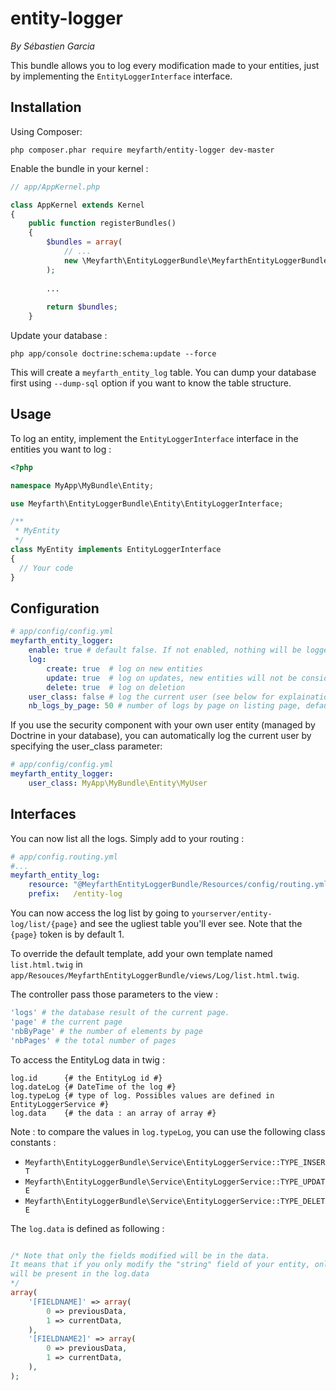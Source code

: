 entity-logger
=============

*By Sébastien Garcia*

This bundle allows you to log every modification made to your entities, just by implementing the ``EntityLoggerInterface`` interface.

## Installation

Using Composer:

    php composer.phar require meyfarth/entity-logger dev-master

Enable the bundle in your kernel :

```php
// app/AppKernel.php

class AppKernel extends Kernel
{
    public function registerBundles()
    {
        $bundles = array(
            // ...
            new \Meyfarth\EntityLoggerBundle\MeyfarthEntityLoggerBundle(),
        );
        
        ...
        
        return $bundles;
    }
```

Update your database :

    php app/console doctrine:schema:update --force
    
This will create a ``meyfarth_entity_log`` table. You can dump your database first using `--dump-sql` option if you want to know the table structure.

## Usage

To log an entity, implement the ``EntityLoggerInterface`` interface in the entities you want to log :
```php
<?php

namespace MyApp\MyBundle\Entity;

use Meyfarth\EntityLoggerBundle\Entity\EntityLoggerInterface;

/**
 * MyEntity
 */
class MyEntity implements EntityLoggerInterface
{
  // Your code
}
```

## Configuration
```yml
# app/config/config.yml
meyfarth_entity_logger:
    enable: true # default false. If not enabled, nothing will be logged
    log:
        create: true  # log on new entities
        update: true  # log on updates, new entities will not be considered as updates
        delete: true  # log on deletion
    user_class: false # log the current user (see below for explainations)
    nb_logs_by_page: 50 # number of logs by page on listing page, default is 50
```


If you use the security component with your own user entity (managed by Doctrine in your database), you can automatically log the current user by specifying the user_class parameter:

```yml
# app/config/config.yml
meyfarth_entity_logger:
    user_class: MyApp\MyBundle\Entity\MyUser
```

## Interfaces

You can now list all the logs. Simply add to your routing :
```yml
# app/config.routing.yml
#...
meyfarth_entity_log:
    resource: "@MeyfarthEntityLoggerBundle/Resources/config/routing.yml"
    prefix:   /entity-log

```

You can now access the log list by going to ``yourserver/entity-log/list/{page}`` and see the ugliest table you'll ever see. Note that the ``{page}`` token is by default 1.

To override the default template, add your own template named ``list.html.twig`` in ``app/Resouces/MeyfarthEntityLoggerBundle/views/Log/list.html.twig``. 

The controller pass those parameters to the view :
```yml
'logs' # the database result of the current page.
'page' # the current page
'nbByPage' # the number of elements by page
'nbPages' # the total number of pages
```

To access the EntityLog data in twig :
```twig
log.id      {# the EntityLog id #}
log.dateLog {# DateTime of the log #}
log.typeLog {# type of log. Possibles values are defined in EntityLoggerService #}
log.data    {# the data : an array of array #}
```

Note : to compare the values in ``log.typeLog``, you can use the following class constants :
* ``Meyfarth\EntityLoggerBundle\Service\EntityLoggerService::TYPE_INSERT`` 
* ``Meyfarth\EntityLoggerBundle\Service\EntityLoggerService::TYPE_UPDATE`` 
* ``Meyfarth\EntityLoggerBundle\Service\EntityLoggerService::TYPE_DELETE`` 

The ``log.data`` is defined as following :
```php

/* Note that only the fields modified will be in the data. 
It means that if you only modify the "string" field of your entity, only the "string" field 
will be present in the log.data
*/
array(
    '[FIELDNAME]' => array(
        0 => previousData,
        1 => currentData,
    ),
    '[FIELDNAME2]' => array(
        0 => previousData,
        1 => currentData,
    ),
);

```
